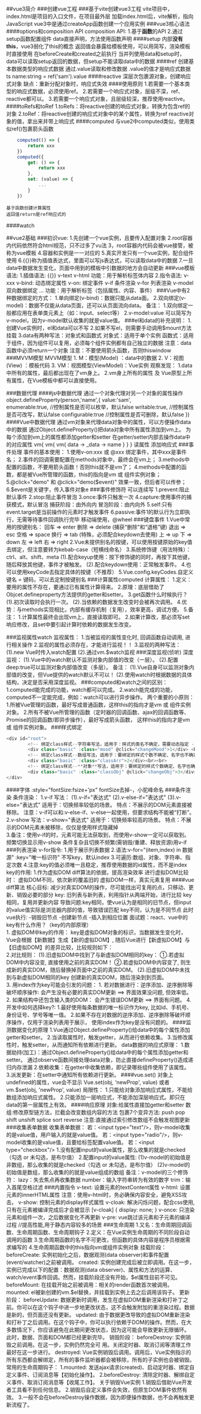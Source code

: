 ##vue3简介
###创建vue工程
###基于vite创建vue3工程
	vite项目中，index.html是项目的入口文件，在项目最外层
	加载index.html后，vite解析<script type="module" src="/src/main.ts"></script>，指向JavaScript
	vue3中是通过createApp函数创建一个应用实例
###vue3核心语法
####options和composition API
	composition API:
	1.基于**函数**的API
	2.通过setup函数配置组件
		data直接声明，方法使用函数声明
####setup
	内部**没有this**，vue3弱化了this的概念
	返回值会暴露给模板使用，可以用简写，渲染模板时直接使用
	在beforeCreate和created之前执行
	当并列使用data和setup时，data可以读取setup返回的数据，但setup不能读取data中的数据
####ref
	创建基本数据类型的响应式数据
	通过.value读取和修改数据
	.value的值才是响应式数据
	ts	name:string = ref('sam').value
####reactive
	深层次包裹源对象，创建响应式对象
	缺点：重新分配对象时，响应式失效
####使用原则
	1.若需要一个基本类型的响应式数据，必须使用ref。
	2.若需要一个响应式对象，层级不深，ref、reactive都可以。
	3.若需要一个响应式对象，且层级较深，推荐使用reactive。
####toRefs和toRef
	1.toRefs：将reactive创建的响应式对象，转换为包含ref的对象
	2.toRef：将reactive创建的响应式对象中的某个属性，转换为ref
	reactive对象的值，拿出来并带上响应式
####computed
	与vue2中computed类似，使用类似ref()包裹箭头函数
```javascript lang="ts" setup
	computed(() => {
		return xxx
	})
	computed({
		get: () => {
			return xxx
		},
		set: (value) => {
			...
		}
	})
```
	基于函数创建计算属性
	返回值return是ref响应式的
####watch








##vue2基础
###初识vue:
    1.先创建一个vue实例，且要传入配置对象
    2.root容器内代码依然符合html规范，只不过多了vu法
    3，root容器内代码会被vue接管，被称为vue模板
    4.容器和实例是一一对应的
    5.真实开发只有一个vue实例，配合组件使用
    6.{{}}称为插值表达式，里面可以写js表达式，可以读取data中的数据
    7.一旦data中数据发生变化，页面中用到的模板中引数据的地方会自动更新
###vue模板语法:
    1.插值语法: {{}}  v-text v-html
        功能：用于解析标签体内容
    2.指令语法: v-xxx
        v-bind:  动态绑定属性
        v-on:    绑定事件
        v-if     条件渲染
        v-for    列表渲染
        v-model  双向数据绑定
        ...
        功能：用于解析标签（包括属性、内容、事件）
###Vue中有2种数据绑定的方式：
	1.单向绑定(v-bind)：数据只能从data面。
	2.双向绑定(v-model)：数据不仅能从data页面，还可以从页面流向data。
		备注：
				1.双向绑定一般都应用在表单类元素上（如：input、select等）
				2.v-model:value 可以简写为 v-model，因为v-model默认收集的就是value值。
###el和data的补充说明：
    1.创建Vue实例时，el和data可以不写
    2.如果不写el，则需要手动调用$mount方法挂载
    3.data有两种写法：对象式和函数式
        对象式：适用于单个实例
        函数式：适用于组件，因为组件可以复用，必须每个组件实例都有自己独立的数据
            注意：data函数中必须return一个对象
            注意：不要使用箭头函数，否则thiswindow
###MVVM模型
	MVVM模型
		1. M：模型(Model) ：data中的数据
		2. V：视图(View) ：模板代码
		3. VM：视图模型(ViewModel)：Vue实例
	观察发现：
		1.data中所有的属性，最后都出现在了vm身上。
		2.vm身上所有的属性 及 Vue原型上所有属性，在Vue模板中都可以直接使用。

###数据代理
    ####js中数据代理
    通过一个对象代理对另一个对象的属性操作
    object.defineProperty(person,'name',{
        value:'sam',        
        enumerable:true,    //控制属性是否可以枚举，默认false
        writable:true,      //控制属性是否可改写，默认false
        configurable:true   //控制属性是否可删除，默认false
    })
    ####Vue中数据代理
    通过vm对象来代理data对象中的属性，可以方便操作data中的数据
        通过Object.defineProperty()把data对象中所有属性添加到vm上。
        为每个添加到vm上的属性都添加getter和setter
        在getter/setter内部去操作data中的对应属性
    vm{             vm{                 vm{
        data    ->      _data       ->      name
    }               }                   }
                读属性            添加响应式
###事件处理
	事件的基本使用：
		1.使用v-on:xxx 或 @xxx 绑定事件，其中xxx是事件名；
		2.事件的回调需要配置在methods对象中，最终会在vm上；
		3.methods中配置的函数，不要用箭头函数！否则this就不是vm了；
		4.methods中配置的函数，都是被Vue所管理的函数，this的指向是vm 或 组件实例对象；
		5.@click="demo" 和 @click="demo($event)" 效果一致，但后者可以传参；
	    6.$event是关键字，传入事件对象e
###事件修饰符
    可以连续写
    1.prevent:阻止默认事件
    2.stop:阻止事件冒泡
    3.once:事件只触发一次
    4.capture:使用事件的捕获模式，默认冒泡
        捕获阶段：由外向内
        冒泡阶段：由内向外
    5.self:只有event.target是当前操作的元素时才触发事件
    6.passive:事件1的默认行为立即执行，无需等待事件回调执行完毕
        移动端使用，@wheel
###键盘事件
    1.Vue中常用的按键别名：
    	回车 => enter
    	删除 => delete (捕获“删除”和“退格”键)
    	退出 => esc
    	空格 => space
    	换行 => tab (特殊，必须配合keydown去使用)
    	上 => up
    	下 => down
    	左 => left
    	右 => right
    2.Vue未提供别名的按键，可以使用按键原始的key值去绑定，但注意要转为kebab-case（短横线命名）
    3.系统修饰键（用法特殊）：ctrl、alt、shift、meta
    	(1).配合keyup使用：按下修饰键的同时，再按下其他键，随后释放其他键，事件才被触发。
    	(2).配合keydown使用：正常触发事件。
    4.也可以使用keyCode去指定具体的按键（不推荐）
    5.Vue.config.keyCodes.自定义键名 = 键码，可以去定制按键别名
###计算属性computed
计算属性：
	1.定义：要用的属性不存在，要通过已有属性计算得来。
	2.原理：底层借助了Objcet.defineproperty方法提供的getter和setter。
	3.get函数什么时候执行？
		(1).初次读取时会执行一次。
		(2).当依赖的数据发生改变时会被再次调用。
	4.优势：与methods实现相比，内部有缓存机制（复用），效率更高，调试方便。
	5.备注：
		1.计算属性最终会出现vm上，直接读取即可。
		2.如果计算改，那必须写set响应修改，且set中要引起计算时依赖的数据发生改变。

###监视属性watch
监视属性：
	1.当被监视的属性变化时, 回调函数自动调用, 进行相关操作
	2.监视的属性必须存在，才能进行监视！！
	3.监视的两种写法：
		(1).new Vue时传入watch配置
		(2).通过vm.$watch监视
###深度监视(侦听)
深度监视：
	(1).Vue中的watch默认不监测对象内部值的改变（一层）。
	(2).配置deep:true可以监测对象内部值改变（多层）。
备注：
	(1).Vue自身可以监测对象内部值的改变，但Vue提供的watch默认不可以！
	(2).使用watch时根据数据的具体结构，决定是否采用深度监视。
###computed和watch之间的区别：
	1.computed能完成的功能，watch都可以完成。
	2.watch能完成的功能，computed不一定能完成，例如：watch可以进行异步操作。
两个重要的小原则：
	1.所被Vue管理的函数，最好写成普通函数，这样this的指向才是vm 或 组件实例对象。
	2.所有不被Vue所管理的函数（定时器的回调函数、ajax的回调函数等、Promise的回调函数/即异步操作），最好写成箭头函数，
		这样this的指向才是vm 或 组件实例对象。
###样式绑定
```javascript
<div id="root">
        <!-- 绑定class样式--字符串写法，适用于：样式的类名不确定，需要动态指定 -->
        <div class="basic" :class="mood" @click="changeMood">1</div> <br/><br/>
        <!-- 绑定class样式--数组写法，适用于：要绑定的样式个数不确定、名字也不确定 -->
        <div class="basic" :class="classArr">2</div><br><br>
        <!-- 绑定class样式--**对象**写法，适用于：要绑定的样式个数确定、名字也确定，但要动态决定用不用 -->
        <div class="basic" :class="classObj" @click="changeObj">3</div>
</div>
```
####字体
:style="fontSize:fsize+'px"
    fontSize去掉-，小驼峰命名
###条件渲染
条件渲染：
	1.v-if
		写法：
			(1).v-if="表达式" 
			(2).v-else-if="表达式"
			(3).v-else="表达式"
				适用于：切换频率较低的场景。
				特点：不展示的DOM元素直接被移除。
				注意：v-if可以和:v-else-if、v-else一起使用，但要求结构不能被“打断”。
	2.v-show
		写法：v-show="表达式"
		适用于：切换频率较高的场景。
		特点：不展示的DOM元素未被移除，仅仅是使用样式隐藏掉				
	3.备注：使用v-if的时，元素可能无法获取到，而使用v-show一定可以获取到。
频繁切换显示用v-show
条件复杂且切换不频繁(需销毁/重建、释放资源)用v-if
###列表渲染
	v-for指令:
	    1.用于展示列表数据
	    2.语法:v-for="(item,index) in 数据源" :key="唯一标识符"
			不写key，默认index
	    3.可遍历:数组、对象、字符串、指定次数
		4.注意:key的值必须唯一且稳定，推荐使用数据的id属性，而不是index
	key的作用:
		1.作为虚拟DOM diff算法的依据，提高渲染效率
			进行虚拟DOM比较时：
				虚拟DOM不同，依次新的覆盖旧的
				虚拟DOM一样，真实元素复用
####vue diff算法
	核心目标: 减少对真实DOM的操作，尽可能找出可复用的点，只移动、更新、销毁必要的部分
	key:
	旧列表与新列表，利用指针从两端开始，进行比较
		key相同，复用并更新内容
			导致问题:key相同，使vue认为是相同的旧节点，但input的value值实际是浏览器内部的值，导致错误匹配
		key不同，认为是不同节点
			此时vue执行:
				-销毁旧节点
				-创建新节点
				-插入到相应位置
面试题：react、vue中的key有什么作用？（key的内部原理）			
	1. 虚拟DOM中key的作用：
		key是虚拟DOM对象的标识，当数据发生变化时，Vue会根据【新数据】生成【新的虚拟DOM】, 
		随后Vue进行【新虚拟DOM】与【旧虚拟DOM】的差异比较，比较规则如下：			
	2.对比规则：
		(1).旧虚拟DOM中找到了与新虚拟DOM相同的key：
			①.若虚拟DOM中内容没变, 直接使用之前的真实DOM！
			②.若虚拟DOM中内容变了, 则生成新的真实DOM，随后替换掉页面中之前的真实DOM。
		(2).旧虚拟DOM中未找到与新虚拟DOM相同的key
			创建新的真实DOM，随后渲染到到页面。		
	3. 用index作为key可能会引发的问题：
		1. 若对数据进行：逆序添加、逆序删除等破坏顺序操作:
			会产生没有必要的真实DOM更新 ==> 界面效果没问题, 但效率低。
		2. 如果结构中还包含输入类的DOM：
			会产生错误DOM更新 ==> 界面有问题。
	4. 开发中如何选择key?:
		1.最好使用每条数据的唯一标识作为key, 比如id、手机号、身份证号、学号等唯一值。
		2.如果不存在对数据的逆序添加、逆序删除等破坏顺序操作，仅用于渲染列表用于展示，
			使用index作为key是没有问题的。
####监测数据变化的原理
	1.Vue通过Object.defineProperty()给data中的每个属性添加getter和setter。
	2.当读取属性时，触发getter，从而进行依赖收集。
	3.当修改属性时，触发setter，从而通知所有依赖进行更新。
	data数据的响应式原理：
		1.数据劫持(加工)：通过Object.defineProperty()给data中的每个属性添加getter和setter。
			通过observe函数间接处理data对象，防止直接defineProperty()造成递归内存泄漏
		2.依赖收集：在getter中收集依赖，即记录哪些组件使用了该属性。
		3.派发更新：在setter中通知所有依赖进行更新。 
####vue.set()
	对象上undefined的属性，vue会不显示
	Vue.set(obj, 'newProp', value)
	或者
	vm.$set(obj, 'newProp', value)
	局限性：
		1.只能给对象添加响应式属性，不能给数组添加响应式属性。
		2.只能添加一层响应式，不能添加深层响应式。即只在data的第一层属性上有效。
####响应原理
	对象:给属性直接加getter和setter
	数组:修改原型链方法，拦截会改变数组内容的方法
		包裹7个变异方法:
			push pop shift unshift splice sort reverse
		注意:直接通过索引修改数组不会触发视图更新
###收集表单数据
	收集表单数据：
			若：<input type="text"/>，则v-model收集的是value值，用户输入的就是value值。
			若：<input type="radio"/>，则v-model收集的是value值，且要给标签配置value值。
			若：<input type="checkbox"/>
					1.没有配置input的value属性，那么收集的就是checked（勾选 or 未勾选，是布尔值）
					2.配置input的value属性:
							(1)v-model的初始值是非数组，那么收集的就是checked（勾选 or 未勾选，是布尔值）
							(2)v-model的初始值是数组，那么收集的的就是value组成的数组
			备注：v-model的三个修饰符：
							lazy：失去焦点再收集数据
							number：输入字符串转为有效的数字
							trim：输入首尾空格过滤
###内置指令
	v-text: 设置元素的textContent属性
	v-html: 设置元素的innerHTML属性
		注意：使用v-html时，务必确保内容安全，避免XSS攻击。
	v-show: 控制元素的display样式属性
	v-cloak: 解决闪烁问题，配合css使用,只有在元素被编译完成后才会被显示
		[v-cloak] {
  			display: none;
		}
	v-once: 只渲染元素和组件一次，之后数据变化不再更新
	v-pre: vue跳过该元素和子元素的编译过程	//提高性能,用于静态内容较多的场景
###生命周期
	1.又名：生命周期回调函数、生命周期函数、生命周期钩子
	2.定义：在Vue实例生命周期的不同阶段自动调用的函数
	3.生命周期函数的名字不可更改，但函数的具体内容是程序员根据需求编写的
	4.生命周期函数中的this指向vm或组件实例对象
	挂载阶段：
		beforeCreate: 实例初始化之后，数据观测(data observer)和事件配置(event/watcher)之前被调用。
		created: 实例创建完成后被立即调用。在这一步，实例已完成以下的配置：数据观测(data observer)、属性和方法的运算、watch/event事件回调。然而，挂载阶段还没有开始，$el属性目前不可见。
		beforeMount: 在挂载开始之前被调用：相关的render函数首次被调用。
		mounted: el被新创建的vm.$el替换，并挂载到实例上去之后调用该钩子。
	更新阶段：
		beforeUpdate: 数据更新时调用，发生在虚拟DOM重新渲染和打补丁之前。你可以在这个钩子中进一步地更改状态，这不会触发附加的重渲染过程。数据是新的，但页面还没有更新。
		updated: 由于数据更改导致的虚拟DOM重新渲染和打补丁之后调用。在这个钩子中，你可以执行依赖于DOM的操作。然而，在大多数情况下，你应该避免在此期间更改状态，因为这可能会导致更新无限循环。
		此时，数据、页面和DOM都已经更新完毕。
	销毁阶段：
		beforeDestroy: 实例销毁之前调用。在这一步，实例仍然完全可
		用。关闭定时器、取消订阅等清理工作最好在这一步进行。
		destroyed: Vue实例销毁后调用。调用后，Vue实例指示的所有东西都会解绑定，所有的事件监听器都会被移除，所有的子实例也会被销毁。
	常用的生命周期钩子：
		1.mounted: 发送ajax请求(created)、启动定时器、绑定自定义事件、订阅消息等【初始化操作】。
		2.beforeDestroy: 清除定时器、解绑自定义事件、取消订阅消息等【收尾工作】。
	关于销毁Vue实例
		1.销毁后借助Vue开发者工具看不到任何信息。
		2.销毁后自定义事件会失效，但原生DOM事件依然有效。
		3.一般不会在beforeDestroy操作数据，因为即便操作数据，也不会再触发更新流程了。
	
